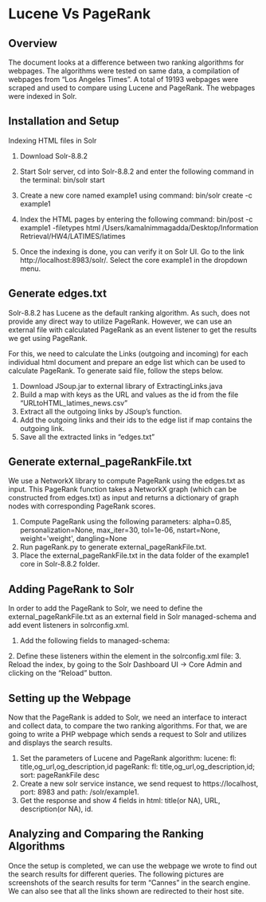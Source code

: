 # Lucene Vs PageRank

## Overview
The document looks at a difference between two ranking algorithms for webpages. The algorithms were tested on same data, a compilation of webpages from “Los Angeles Times”. A total of 19193 webpages were scraped and used to compare using Lucene and PageRank. The webpages were indexed in Solr. 

## Installation and Setup
Indexing HTML files in Solr
1.	Download Solr-8.8.2
2.	Start Solr server, cd into Solr-8.8.2 and enter the following command in the terminal:
bin/solr start

3.	Create a new core named example1 using command: 
bin/solr create -c example1

4.	Index the HTML pages by entering the following command: 
bin/post -c example1 -filetypes html /Users/kamalnimmagadda/Desktop/Information Retrieval/HW4/LATIMES/latimes

5.	Once the indexing is done, you can verify it on Solr UI. Go to the link http://localhost:8983/solr/. Select the core example1 in the dropdown menu.

## Generate edges.txt
Solr-8.8.2 has Lucene as the default ranking algorithm. As such, does not provide any direct way to utilize PageRank. However, we can use an external file with calculated PageRank as an event listener to get the results we get using PageRank.

For this, we need to calculate the Links (outgoing and incoming) for each individual html document and prepare an edge list which can be used to calculate PageRank. To generate said file, follow the steps below.

1.	Download JSoup.jar to external library of ExtractingLinks.java
2.	Build a map with keys as the URL and values as the id from the file “URLtoHTML_latimes_news.csv”
3.	Extract all the outgoing links by JSoup’s function.
4.	Add the outgoing links and their ids to the edge list if map contains the outgoing link.
5.	Save all the extracted links in “edges.txt”

## Generate external_pageRankFile.txt
We use a NetworkX library to compute PageRank using the edges.txt as input. This PageRank function takes a NetworkX graph (which can be constructed from edges.txt) as input and returns a dictionary of graph nodes with corresponding PageRank scores.

1.	Compute PageRank using the following parameters: alpha=0.85, personalization=None, max_iter=30, tol=1e-06, nstart=None, weight='weight', dangling=None
2.	Run pageRank.py to generate external_pageRankFile.txt. 
3.	Place the external_pageRankFile.txt in the data folder of the example1 core in Solr-8.8.2 folder.

## Adding PageRank to Solr
In order to add the PageRank to Solr, we need to define the external_pageRankFile.txt as an external field in Solr managed-schema and add event listeners in solrconfig.xml.

1.	Add the following fields to managed-schema: 
<fieldType name=”external” keyField=”id” defVal=”0” class=”solr.ExternalFileField”/>
<field name=”pageRankFile” type=”external” stored=”false” indexed=”false”/>
2.	Define these listeners within the <query> element in the solrconfig.xml file:
<listener event=”newSearcher” class=”org.apache.solr.schema.ExternalFileFieldReloader”/> 
<listener event=”firstSearcher” class=”org.apache.solr.schema.ExternalFileFieldReloader”/>
3.	Reload the index, by going to the Solr Dashboard UI -> Core Admin and clicking on the “Reload” button.
  
## Setting up the Webpage
Now that the PageRank is added to Solr, we need an interface to interact and collect data, to compare the two ranking algorithms. For that, we are going to write a PHP webpage which sends a request to Solr and utilizes and displays the search results.

1.	Set the parameters of Lucene and PageRank algorithm:
lucene: fl: title,og_url,og_description,id
pageRank: fl: title,og_url,og_description,id; sort: pageRankFile desc
2.	Create a new solr service instance, we send request to https://localhost, port: 8983 and path: /solr/example1.
3.	Get the response and show 4 fields in html: title(or NA), URL, description(or NA), id.

## Analyzing and Comparing the Ranking Algorithms
Once the setup is completed, we can use the webpage we wrote to find out the search results for different queries. The following pictures are screenshots of the search results for term “Cannes” in the search engine. We can also see that all the links shown are redirected to their host site.
